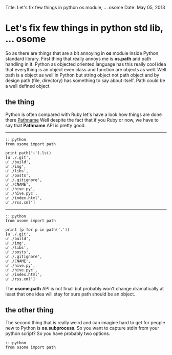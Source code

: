 Title:   Let's fix few things in python os module, ... osome
Date:    May 05, 2013


# Let's fix few things in python std lib, ... osome

So as there are things that are a bit annoying in **os** module
inside Python standard library. First thing that really annoys me is
**os.path** and path handling in it. Python as objected oriented
language has this really cool idea that everything is an object even
class and function are objects as well. Well path is a object as well
in Python but string object not path object and by design path (file,
directory) has something to say about itself. Path could be a well defined object. 

## the thing

Python is often compared with Ruby let's have a look how things are
done there
[Pathname](http://www.ruby-doc.org/stdlib-1.9.3/libdoc/pathname/rdoc/Pathname.html)
Well despite the fact that if you Ruby or now, we have to say that **Pathname** API is pretty
good.


*********

	:::python
	from osome import path
	
	print path('~').ls()
	[u'./.git',
	u'./build',
	u'./img',
	u'./libs',
	u'./posts',
	u'./.gitignore',
	u'./CNAME',
	u'./hive.py',
	u'./hive.pyc',
	u'./index.html',
	u'./rss.xml']

*********

	:::python
	from osome import path
	
	print [p for p in path('.')]
	[u'./.git',
	u'./build',
	u'./img',
	u'./libs',
	u'./posts',
	u'./.gitignore',
	u'./CNAME',
	u'./hive.py',
	u'./hive.pyc',
	u'./index.html',
	u'./rss.xml']



The **osome.path** API is not finall but probably won't change
dramatically at least that one idea will stay for sure path should be
an object.

## the other thing


The second thing that is really weird and can imagine hard to get for
people new to Python is **os.subprocess**.  So you want to capture
stdin from your python script? So you have probably two options.

	:::python
	from osome import path
